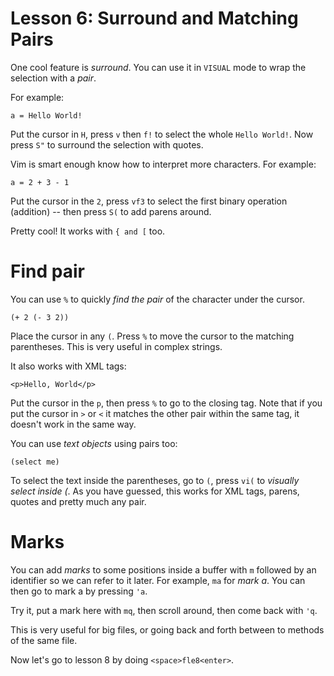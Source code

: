 # Lesson 6: Surround and Matching Pairs
One cool feature is _surround_. You can use it in `VISUAL` mode to wrap the
selection with a _pair_.

For example:

    a = Hello World!

Put the cursor in `H`, press `v` then `f!` to select the whole `Hello World!`.
Now press `S"` to surround the selection with quotes.

Vim is smart enough know how to interpret more characters. For example:

    a = 2 + 3 - 1

Put the cursor in the `2`, press `vf3` to select the first binary operation
(addition) -- then press `S(` to add parens around.

Pretty cool! It works with `{ and [` too.

# Find pair

You can use `%` to quickly _find the pair_ of the character under the cursor.

    (+ 2 (- 3 2))

Place the cursor in any `(`. Press `%` to move the cursor to the matching
parentheses. This is very useful in complex strings.

It also works with XML tags:

    <p>Hello, World</p>

Put the cursor in the `p`, then press `%` to go to the closing tag. Note that if
you put the cursor in `>` or `<` it matches the other pair within the same tag,
it doesn't work in the same way.

You can use _text objects_ using pairs too:

    (select me)

To select the text inside the parentheses, go to `(`, press `vi(` to _visually
select inside (_. As you have guessed, this works for XML tags, parens, quotes
and pretty much any pair.

# Marks
You can add _marks_ to some positions inside a buffer with `m` followed by an
identifier so we can refer to it later. For example, `ma` for _mark a_. You can
then go to mark a by pressing `'a`.

Try it, put a mark here with `mq`, then scroll around, then come back with
`'q`.

This is very useful for big files, or going back and forth between to methods of
the same file.

Now let's go to lesson 8 by doing `<space>fle8<enter>`.
